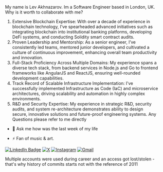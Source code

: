 My name is Lev Akhnazarov. 
Im a Software Engineer based in London, UK.
Why is it worth to collaborate with me?

  1.	Extensive Blockchain Expertise: With over a decade of experience in blockchain technology, I’ve spearheaded advanced initiatives such as integrating blockchain into institutional banking platforms, developing DeFi systems, and conducting Solidity smart contract audits.
  2.	Proven Leadership and Mentorship: As a senior engineer, I’ve consistently led teams, mentored junior developers, and cultivated a culture of continuous improvement, enhancing overall team productivity and innovation.
  3.	Full-Stack Proficiency Across Multiple Domains: My experience spans a diverse tech stack, from backend services in Node.js and Go to frontend frameworks like AngularJS and ReactJS, ensuring well-rounded development capabilities.
  4.	Track Record of Scalable Infrastructure Implementation: I’ve successfully implemented Infrastructure as Code (IaC) and microservice architectures, driving scalability and automation in highly complex environments.
  5.	R&D and Security Expertise: My experience in strategic R&D, security audits, and system re-architecture demonstrates ability to design secure, innovative solutions and future-proof engineering systems.
Any Questions please refer to me directly

- 💬 Ask me how was the last week of my life

- ⚡ Fan of music & art.

[![LinkedIn Badge](https://img.shields.io/badge/-levakhnazarov-blue?style=flat-square&logo=Linkedin&logoColor=white&link=https://www.linkedin.com/in/levakhnazarov/)](https://www.linkedin.com/in/levakhnazarov/)
[![X](https://img.shields.io/badge/X-%23000000.svg?style=for-the-badge&logo=X&logoColor=white)](https://twitter.com/LAkhnazaro47040)
[![Instagram](https://img.shields.io/badge/Instagram-%23E4405F.svg?style=for-the-badge&logo=Instagram&logoColor=white)](https://instagram.com/levadestroy)
[![Gmail](https://img.shields.io/badge/Gmail-D14836?style=for-the-badge&logo=gmail&logoColor=white)](mailto:levakhnazarov@gmail.com)

Multiple accounts were used during career and an access got lost/stolen - that's why history of commits starts not with the reference of 2011
<!--

- 🔭 I’m currently working on ...
- 🌱 I’m currently learning ...
- 👯 I’m looking to collaborate on ...
- 🤔 I’m looking for help with ...
- 💬 Ask me about ...
- 📫 How to reach me: ...
-->
